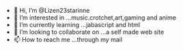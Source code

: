 - 👋 Hi, I’m @Lizen23starinne
- 👀 I’m interested in ...music.crotchet,art,gaming and anime
- 🌱 I’m currently learning ...jabascript and html
- 💞️ I’m looking to collaborate on ...a self made web site
- 📫 How to reach me ...through my mail

<!---
Lizen23starinne/Lizen23starinne is a ✨ special ✨ repository because its `README.md` (this file) appears on your GitHub profile.
You can click the Preview link to take a look at your changes.
--->
